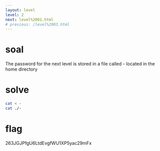 ```yaml
---
layout: level
level: 2
next: level%2001.html
# previous: /level%2003.html
---
```


# soal
The password for the next level is stored in a file called - located in the home directory

# solve
```bash
cat < -
cat ./-
```

# flag
263JGJPfgU6LtdEvgfWU1XP5yac29mFx
